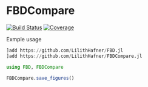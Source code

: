 # FBDCompare

[![Build Status](https://github.com/LilithHafner/FBDCompare.jl/actions/workflows/CI.yml/badge.svg?branch=main)](https://github.com/LilithHafner/FBDCompare.jl/actions/workflows/CI.yml?query=branch%3Amain)
[![Coverage](https://codecov.io/gh/LilithHafner/FBDCompare.jl/branch/main/graph/badge.svg)](https://codecov.io/gh/LilithHafner/FBDCompare.jl)

Exmple usage
```jl
]add https://github.com/LilithHafner/FBD.jl
]add https://github.com/LilithHafner/FBDCompare.jl

using FBD, FBDCompare

FBDCompare.save_figures()
```
